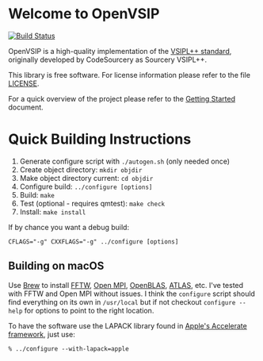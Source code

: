 # Welcome to OpenVSIP

[![Build Status](https://travis-ci.org/openvsip/openvsip.svg)](https://travis-ci.org/openvsip/openvsip)

OpenVSIP is a high-quality implementation of the 
[VSIPL++ standard](http://portals.omg.org/hpec/content/specifications), originally
developed by CodeSourcery as Sourcery VSIPL++.

This library is free software. For license information please refer to the file [LICENSE](LICENSE).

For a quick overview of the project please refer to the [Getting Started](doc/getting-started.md) document.

# Quick Building Instructions

1. Generate configure script with `./autogen.sh` (only needed once)
2. Create object directory: `mkdir objdir`
3. Make object directory current: `cd objdir`
4. Configure build: `../configure [options]`
5. Build: `make`
6. Test (optional - requires qmtest): `make check`
7. Install: `make install`

If by chance you want a debug build:

```
CFLAGS="-g" CXXFLAGS="-g" ../configure [options]
```

## Building on macOS

Use [Brew](https://brew.sh) to install [FFTW](http://www.fftw.org), [Open MPI](https://www.open-mpi.org), [OpenBLAS](https://www.openblas.net), [ATLAS](http://math-atlas.sourceforge.net), etc. I've tested with FFTW and Open MPI without issues. I think the `configure` script should find everything on its own in `/usr/local` but if not checkout `configure --help` for options to point to the right location.

To have the software use the LAPACK library found in [Apple's Accelerate framework](https://developer.apple.com/documentation/accelerate), just use:

```
% ../configure --with-lapack=apple
```

